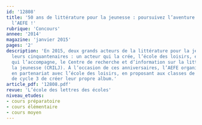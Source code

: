 ```yaml
---
id: '12808'
title: '50 ans de littérature pour la jeunesse : poursuivez l’aventure créative avec
  l’AEFE !'
rubrique: 'Concours'
annee: '2014'
magazine: 'janvier 2015'
pages: '2'
description: 'En 2015, deux grands acteurs de la littérature pour la jeunesse célèbrent
  leurs cinquantenaires : un acteur qui la crée, l’école des loisirs, et un acteur
  qui l’accompagne, le Centre de recherche et d’information sur la littérature pour
  la jeunesse (CRILJ). À l’occasion de ces anniversaires, l’AEFE organise un concours,
  en partenariat avec l’école des loisirs, en proposant aux classes de cycle 2 et
  de cycle 3 de créer leur propre album.'
article_pdf: '12808.pdf'
revue: 'L’école des lettres des écoles'
niveau_etudes:
- cours préparatoire
- cours élémentaire
- cours moyen
---
```

